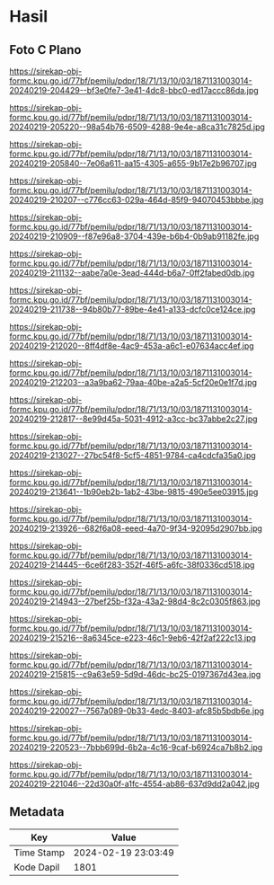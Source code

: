 # Hasil

## Foto C Plano

https://sirekap-obj-formc.kpu.go.id/77bf/pemilu/pdpr/18/71/13/10/03/1871131003014-20240219-204429--bf3e0fe7-3e41-4dc8-bbc0-ed17accc86da.jpg

https://sirekap-obj-formc.kpu.go.id/77bf/pemilu/pdpr/18/71/13/10/03/1871131003014-20240219-205220--98a54b76-6509-4288-9e4e-a8ca31c7825d.jpg

https://sirekap-obj-formc.kpu.go.id/77bf/pemilu/pdpr/18/71/13/10/03/1871131003014-20240219-205840--7e06a611-aa15-4305-a655-9b17e2b96707.jpg

https://sirekap-obj-formc.kpu.go.id/77bf/pemilu/pdpr/18/71/13/10/03/1871131003014-20240219-210207--c776cc63-029a-464d-85f9-94070453bbbe.jpg

https://sirekap-obj-formc.kpu.go.id/77bf/pemilu/pdpr/18/71/13/10/03/1871131003014-20240219-210909--f87e96a8-3704-439e-b6b4-0b9ab91182fe.jpg

https://sirekap-obj-formc.kpu.go.id/77bf/pemilu/pdpr/18/71/13/10/03/1871131003014-20240219-211132--aabe7a0e-3ead-444d-b6a7-0ff2fabed0db.jpg

https://sirekap-obj-formc.kpu.go.id/77bf/pemilu/pdpr/18/71/13/10/03/1871131003014-20240219-211738--94b80b77-89be-4e41-a133-dcfc0ce124ce.jpg

https://sirekap-obj-formc.kpu.go.id/77bf/pemilu/pdpr/18/71/13/10/03/1871131003014-20240219-212020--8ff4df8e-4ac9-453a-a6c1-e07634acc4ef.jpg

https://sirekap-obj-formc.kpu.go.id/77bf/pemilu/pdpr/18/71/13/10/03/1871131003014-20240219-212203--a3a9ba62-79aa-40be-a2a5-5cf20e0e1f7d.jpg

https://sirekap-obj-formc.kpu.go.id/77bf/pemilu/pdpr/18/71/13/10/03/1871131003014-20240219-212817--8e99d45a-5031-4912-a3cc-bc37abbe2c27.jpg

https://sirekap-obj-formc.kpu.go.id/77bf/pemilu/pdpr/18/71/13/10/03/1871131003014-20240219-213027--27bc54f8-5cf5-4851-9784-ca4cdcfa35a0.jpg

https://sirekap-obj-formc.kpu.go.id/77bf/pemilu/pdpr/18/71/13/10/03/1871131003014-20240219-213641--1b90eb2b-1ab2-43be-9815-490e5ee03915.jpg

https://sirekap-obj-formc.kpu.go.id/77bf/pemilu/pdpr/18/71/13/10/03/1871131003014-20240219-213926--682f6a08-eeed-4a70-9f34-92095d2907bb.jpg

https://sirekap-obj-formc.kpu.go.id/77bf/pemilu/pdpr/18/71/13/10/03/1871131003014-20240219-214445--6ce6f283-352f-46f5-a6fc-38f0336cd518.jpg

https://sirekap-obj-formc.kpu.go.id/77bf/pemilu/pdpr/18/71/13/10/03/1871131003014-20240219-214943--27bef25b-f32a-43a2-98d4-8c2c0305f863.jpg

https://sirekap-obj-formc.kpu.go.id/77bf/pemilu/pdpr/18/71/13/10/03/1871131003014-20240219-215216--8a6345ce-e223-46c1-9eb6-42f2af222c13.jpg

https://sirekap-obj-formc.kpu.go.id/77bf/pemilu/pdpr/18/71/13/10/03/1871131003014-20240219-215815--c9a63e59-5d9d-46dc-bc25-0197367d43ea.jpg

https://sirekap-obj-formc.kpu.go.id/77bf/pemilu/pdpr/18/71/13/10/03/1871131003014-20240219-220027--7567a089-0b33-4edc-8403-afc85b5bdb6e.jpg

https://sirekap-obj-formc.kpu.go.id/77bf/pemilu/pdpr/18/71/13/10/03/1871131003014-20240219-220523--7bbb699d-6b2a-4c16-9caf-b6924ca7b8b2.jpg

https://sirekap-obj-formc.kpu.go.id/77bf/pemilu/pdpr/18/71/13/10/03/1871131003014-20240219-221046--22d30a0f-a1fc-4554-ab86-637d9dd2a042.jpg


## Metadata

| Key        | Value               |
| ---------- | ------------------- |
| Time Stamp | 2024-02-19 23:03:49 |
| Kode Dapil | 1801                |



